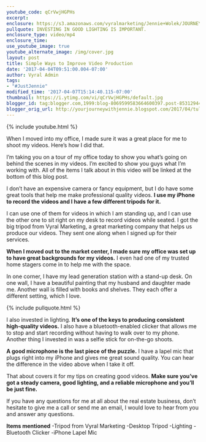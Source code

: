 ```yaml
---
youtube_code: qCrVwjHGPHs
excerpt:
enclosure: https://s3.amazonaws.com/vyralmarketing/Jennie+Wolek/JOURNEY+WITH+JENNIE+CAREERS+BLOG+STUFF+%23OKJENNIE/Tulsa+Real+Estate+Agent-+Tips+for+Higher+Quality+Videos.mp4
pullquote: INVESTING IN GOOD LIGHTING IS IMPORTANT.
enclosure_type: video/mp4
enclosure_time:
use_youtube_image: true
youtube_alternate_image: /img/cover.jpg
layout: post
title: Simple Ways to Improve Video Production
date: '2017-04-04T09:51:00.004-07:00'
author: Vyral Admin
tags:
- "#JustJennie"
modified_time: '2017-04-07T15:14:40.115-07:00'
thumbnail: https://i.ytimg.com/vi/qCrVwjHGPHs/default.jpg
blogger_id: tag:blogger.com,1999:blog-8069599583664600397.post-8531294421077541732
blogger_orig_url: http://yourjourneywithjennie.blogspot.com/2017/04/tulsa-real-estate-agent-tour-of-my.html
---
```

{% include youtube.html %}

When I moved into my office, I made sure it was a great place for me to shoot my videos. Here’s how I did that.

I’m taking you on a tour of my office today to show you what’s going on behind the scenes in my videos. I’m excited to show you guys what I’m working with. All of the items I talk about in this video will be linked at the bottom of this blog post.

I don’t have an expensive camera or fancy equipment, but I do have some great tools that help me make professional quality videos. **I use my iPhone to record the videos and I have a few different tripods for it.**

I can use one of them for videos in which I am standing up, and I can use the other one to sit right on my desk to record videos while seated. I got the big tripod from Vyral Marketing, a great marketing company that helps us produce our videos. They sent one along when I signed up for their services.

**When I moved out to the market center, I made sure my office was set up to have great backgrounds for my videos.** I even had one of my trusted home stagers come in to help me with the space.

In one corner, I have my lead generation station with a stand-up desk. On one wall, I have a beautiful painting that my husband and daughter made me. Another wall is filled with books and shelves. They each offer a different setting, which I love.

{% include pullquote.html %}

I also invested in lighting. **It’s one of the keys to producing consistent high-quality videos.** I also have a bluetooth-enabled clicker that allows me to stop and start recording without having to walk over to my phone. Another thing I invested in was a selfie stick for on-the-go shoots.

**A good microphone is the last piece of the puzzle.** I have a lapel mic that plugs right into my iPhone and gives me great sound quality. You can hear the difference in the video above when I take it off.

That about covers it for my tips on creating good videos. **Make sure you’ve got a steady camera, good lighting, and a reliable microphone and you’ll be just fine.**

If you have any questions for me at all about the real estate business, don’t hesitate to give me a call or send me an email, I would love to hear from you and answer any questions.

**Items mentioned**
-Tripod from Vyral Marketing
-Desktop Tripod
-Lighting
-Bluetooth Clicker
-iPhone Lapel Mic

